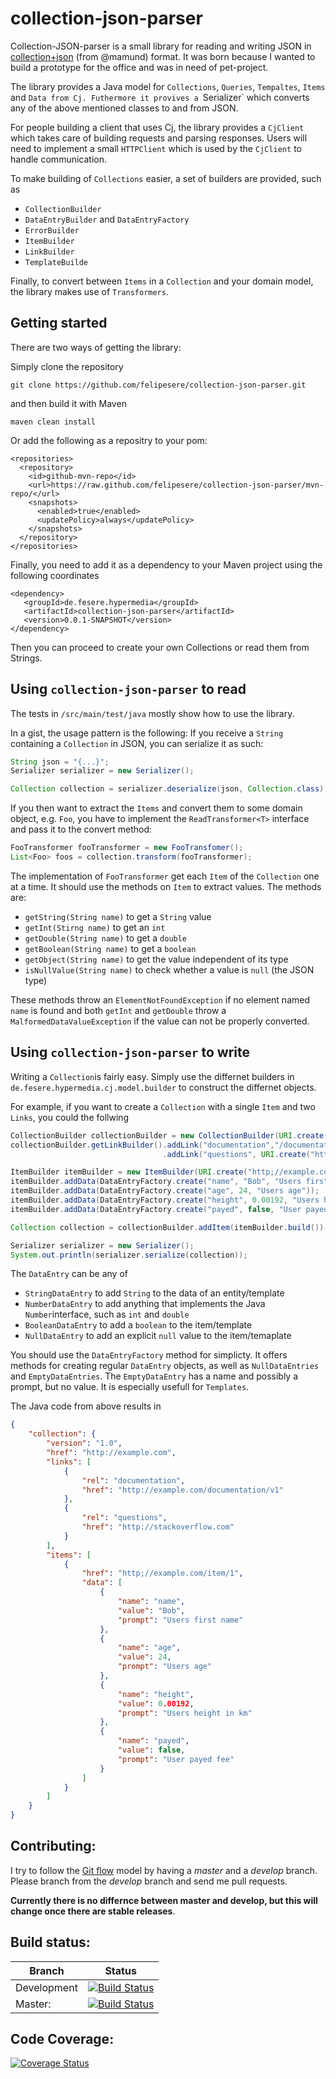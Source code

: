 collection-json-parser
======================

Collection-JSON-parser is a small library for reading and writing JSON in [collection+json](https://github.com/mamund/collection-json) (from @mamund) format.
It was born because I wanted to build a prototype for the office and was in need of pet-project.

The library provides a Java model for `Collections`, `Queries`, `Tempaltes`, `Items` and `Data from Cj.
Futhermore it provives a `Serializer` which converts any of the above mentioned classes to and from JSON.

For people building a client that uses Cj, the library provides a `CjClient` which takes care of building requests
and parsing responses. Users will need to implement a small `HTTPClient` which is used by the `CjClient` to handle
communication.

To make building of `Collections` easier, a set of builders are provided, such as
* `CollectionBuilder`
* `DataEntryBuilder` and `DataEntryFactory`
* `ErrorBuilder`
* `ItemBuilder`
* `LinkBuilder`
* `TemplateBuilde`

Finally, to convert between `Items` in a `Collection` and your domain model, the library makes use of `Transformers`.


Getting started
-----------------

There are two ways of getting the library:

Simply clone the repository

`git clone https://github.com/felipesere/collection-json-parser.git`

and then build it with Maven

`maven clean install`


Or add the following as a repositry to your pom:

```
<repositories>
  <repository>
    <id>github-mvn-repo</id>
    <url>https://raw.github.com/felipesere/collection-json-parser/mvn-repo/</url>
    <snapshots>
      <enabled>true</enabled>
      <updatePolicy>always</updatePolicy>
    </snapshots>
  </repository>
</repositories>
```



Finally, you need to add it as a dependency to your Maven project using the following coordinates

```
<dependency>
   <groupId>de.fesere.hypermedia</groupId>
   <artifactId>collection-json-parser</artifactId>
   <version>0.0.1-SNAPSHOT</version>
</dependency>
```

Then you can proceed to create your own Collections or read them from Strings.


Using `collection-json-parser` to read
---------------------------------------

The tests in `/src/main/test/java` mostly show how to use the library.

In a gist, the usage pattern is the following:
If you receive a `String` containing a `Collection` in JSON, you can serialize it as such:

```Java
String json = "{...}";
Serializer serializer = new Serializer();

Collection collection = serializer.deserialize(json, Collection.class);
```

If you then want to extract the `Items` and convert them to some domain object, e.g. `Foo`,
you have to implement the `ReadTransformer<T>` interface and pass it to the convert method:

```Java
FooTransformer fooTransformer = new FooTransfomer();
List<Foo> foos = collection.transform(fooTransformer);
```

The implementation of `FooTransformer` get each `Item` of the `Collection` one at a time.
It should use the methods on `Item` to extract values.
The methods are:

*  `getString(String name)` to get a `String` value
*  `getInt(Stirng name)` to get an `int`
*  `getDouble(String name)` to get a `double`
*  `getBoolean(String name)` to get a `boolean`
*  `getObject(String name)` to get the value independent of its type
*  `isNullValue(String name)` to check whether a value is `null` (the JSON type)


These methods throw an `ElementNotFoundException` if no element named `name` is found
and both `getInt` and `getDouble` throw a `MalformedDataValueException` if the value
can not be properly converted.


Using `collection-json-parser` to write
-----------------------------------------

Writing a `Collection`is fairly easy.
Simply use the differnet builders in `de.fesere.hypermedia.cj.model.builder` to construct the differnet objects.

For example, if you want to create a `Collection` with a single `Item` and two `Links`, you could the follwing

```Java
CollectionBuilder collectionBuilder = new CollectionBuilder(URI.create("http://example.com"));
collectionBuilder.getLinkBuilder().addLink("documentation","/documentation/v1")
                                  .addLink("questions", URI.create("http://stackoverflow.com")).build();

ItemBuilder itemBuilder = new ItemBuilder(URI.create("http;//example.com/item/1"));
itemBuilder.addData(DataEntryFactory.create("name", "Bob", "Users first name"));
itemBuilder.addData(DataEntryFactory.create("age", 24, "Users age"));
itemBuilder.addData(DataEntryFactory.create("height", 0.00192, "Users height in km"));
itemBuilder.addData(DataEntryFactory.create("payed", false, "User payed fee"));

Collection collection = collectionBuilder.addItem(itemBuilder.build()).build();

Serializer serializer = new Serializer();
System.out.println(serializer.serialize(collection));
```

The `DataEntry` can be any of

* `StringDataEntry` to add `String` to the data of an entity/template
* `NumberDataEntry` to add anything that implements the Java `Number`interface, such as `int` and `double`
* `BooleanDataEntry` to add a `boolean` to the item/template
* `NullDataEntry` to add an explicit `null` value to the item/temaplate

You should use the `DataEntryFactory` method for simplicty.
It offers methods for creating regular `DataEntry` objects, as well as `NullDataEntries` and `EmptyDataEntries`.
The `EmptyDataEntry` has a name and possibly a prompt, but no value. It is especially usefull for `Templates`.


The Java code from above results in

```JSON
{
    "collection": {
        "version": "1.0",
        "href": "http://example.com",
        "links": [
            {
                "rel": "documentation",
                "href": "http://example.com/documentation/v1"
            },
            {
                "rel": "questions",
                "href": "http://stackoverflow.com"
            }
        ],
        "items": [
            {
                "href": "http;//example.com/item/1",
                "data": [
                    {
                        "name": "name",
                        "value": "Bob",
                        "prompt": "Users first name"
                    },
                    {
                        "name": "age",
                        "value": 24,
                        "prompt": "Users age"
                    },
                    {
                        "name": "height",
                        "value": 0.00192,
                        "prompt": "Users height in km"
                    },
                    {
                        "name": "payed",
                        "value": false,
                        "prompt": "User payed fee"
                    }
                ]
            }
        ]
    }
}
```


Contributing:
-------------

I try to follow the [Git flow](http://nvie.com/posts/a-successful-git-branching-model/) model by
having a *master* and a *develop* branch.
Please branch from the *develop* branch and send me pull requests.

**Currently there is no differnce between master and develop, but this will change once there are stable releases**.



Build status:
-------------

| Branch | Status |
| ------ | ------ |
|   Development | [![Build Status](https://travis-ci.org/felipesere/collection-json-parser.png?branch=develop)](https://travis-ci.org/felipesere/collection-json-parser) |
| Master:     | [![Build Status](https://travis-ci.org/felipesere/collection-json-parser.png?branch=master)](https://travis-ci.org/felipesere/collection-json-parser)    |

Code Coverage:
--------------

[![Coverage Status](https://coveralls.io/repos/felipesere/collection-json-parser/badge.png)](https://coveralls.io/r/felipesere/collection-json-parser)